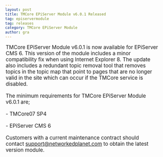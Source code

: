 ```yaml
---
layout: post
title: TMCore EPiServer Module v6.0.1 Released
tag: episervermodule
tag: releases
category: TMCore EPiServer Module
author: gra
---
```

<p style="vertical-align: baseline;background-color: transparent;margin-top: 1px;margin-right: 0px;margin-bottom: 15px;margin-left: 0px;font-size: 1.2em;padding: 2px;border: 0px initial initial">TMCore EPiServer Module v6.0.1 is now available for EPiServer CMS 6. This version of the module includes a minor compatibility fix when using Internet Explorer 8. The update also includes a redundant topic removal tool that removes topics in the topic map that point to pages that are no longer valid in the site which can occur if the TMCore service is disabled.</p>

<p style="vertical-align: baseline;background-color: transparent;margin-top: 1px;margin-right: 0px;margin-bottom: 15px;margin-left: 0px;font-size: 1.2em;padding: 2px;border: 0px initial initial">The minimum requirements for TMCore EPiServer Module v6.0.1 are;</p>

<p style="vertical-align: baseline;background-color: transparent;margin-top: 1px;margin-right: 0px;margin-bottom: 15px;margin-left: 0px;font-size: 1.2em;padding: 2px;border: 0px initial initial">- TMCore07 SP4</p>

<p style="vertical-align: baseline;background-color: transparent;margin-top: 1px;margin-right: 0px;margin-bottom: 15px;margin-left: 0px;font-size: 1.2em;padding: 2px;border: 0px initial initial">- EPiServer CMS 6</p>

<p style="vertical-align: baseline;background-color: transparent;margin-top: 1px;margin-right: 0px;margin-bottom: 15px;margin-left: 0px;font-size: 1.2em;padding: 2px;border: 0px initial initial">Customers with a current maintenance contract should contact <a href="mailto:support@networkedplanet.com">support@networkedplanet.com</a> to obtain the latest version module.</p>